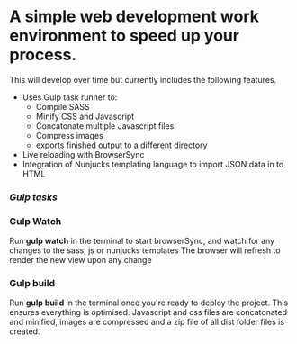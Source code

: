 # A simple web development work environment to speed up your process.

This will develop over time but currently includes the following features.

- Uses Gulp task runner to:
  - Compile SASS
  - Minify CSS and Javascript
  - Concatonate multiple Javascript files
  - Compress images
  - exports finished output to a different directory
- Live reloading with BrowserSync
- Integration of Nunjucks templating language to import JSON data in to HTML

### *Gulp tasks*

### Gulp Watch

Run **gulp watch** in the terminal to start browserSync, and watch for any changes to the sass, js or nunjucks templates
The browser will refresh to render the new view upon any change

### Gulp build

Run **gulp build** in the terminal once you're ready to deploy the project.
This ensures everything is optimised.
Javascript and css files are concatonated and minified, images are compressed and a zip file of all dist folder files is created.
